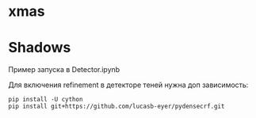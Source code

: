 # xmas

# Shadows

Пример запуска в Detector.ipynb

Для включения refinement в детекторе теней нужна доп зависимость:

```
pip install -U cython  
pip install git+https://github.com/lucasb-eyer/pydensecrf.git
```
